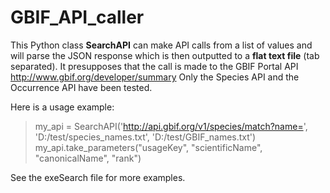 GBIF_API_caller
===============

This Python class **SearchAPI** can make API calls from a list of values and will parse the JSON response which is then outputted to a **flat text file** (tab separated).
It presupposes that the call is made to the GBIF Portal API http://www.gbif.org/developer/summary
Only the Species API and the Occurrence API have been tested.

Here is a usage example:

>my_api = SearchAPI('http://api.gbif.org/v1/species/match?name=', 'D:/test/species_names.txt', 'D:/test/GBIF_names.txt')
>my_api.take_parameters("usageKey", "scientificName", "canonicalName", "rank")

See the exeSearch file for more examples.
